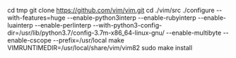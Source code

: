 cd tmp
git clone https://github.com/vim/vim.git
cd ./vim/src
./configure --with-features=huge --enable-python3interp --enable-rubyinterp --enable-luainterp --enable-perlinterp --with-python3-config-dir=/usr/lib/python3.7/config-3.7m-x86_64-linux-gnu/ --enable-multibyte --enable-cscope      --prefix=/usr/local
make VIMRUNTIMEDIR=/usr/local/share/vim/vim82
sudo make install
